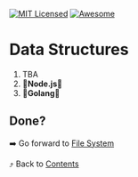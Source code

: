 [![MIT Licensed][icon-mit]][license]
[![Awesome][icon-awesome]][awesome]
&nbsp;&nbsp;&nbsp;&nbsp;&nbsp;&nbsp;

# Data Structures

1. TBA
1. :vertical_traffic_light:__Node.js__:vertical_traffic_light:
1. :vertical_traffic_light:__Golang__:vertical_traffic_light:

## Done?

➡️ Go forward to [File System](file_system.md)

⤴️ Back to [Contents](../contents.md)

[icon-chat]: https://img.shields.io/badge/chat-on%20telegram-blue.svg
[icon-mit]: https://img.shields.io/badge/license-MIT-blue.svg
[icon-awesome]: https://cdn.rawgit.com/sindresorhus/awesome/d7305f38d29fed78fa85652e3a63e154dd8e8829/media/badge.svg
[license]: https://github.com/Kottans/web/blob/master/LICENSE.md
[awesome]: https://github.com/sindresorhus/awesome
